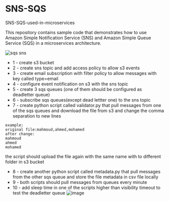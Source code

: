 # SNS-SQS
SNS-SQS-used-in-microservices

This repository contains sample code that demonstrates how to use Amazon Simple Notification Service (SNS) and Amazon Simple Queue Service (SQS) in a microservices architecture.

![sqs sns](https://user-images.githubusercontent.com/28235504/212331414-5c6615ab-2366-415a-8b8e-8567118160ab.jpg)

- 1 - create s3 bucket
- 2 - create sns topic and add access policy to allow s3 events
- 3 - create email subscription with filter policy to allow messages with key called type=email
- 4 - configure event notification on s3 with the sns topic
- 5 - create 3 sqs queues (one of them should be configured as deadletter queue)
- 6 - subscribe sqs queues(except dead lettter one) to the sns topic
- 7 - create python script called validator.py that pull messages from one of the sqs queues and download the file from s3 and change the comma separation to new lines<br>
```
example:
original file:mahmoud,ahmed,mohamed
after change:
mahmoud
ahmed
mohamed
```

the script should upload the file again with the same name with  to different folder in s3 bucket
- 8 - create another python script called metadata.py that pull messages from the other sqs queue and store the file metadata in csv file locally
- 9 - both scripts should pull messages from queues every minute
- 10 - add sleep time in one of the scripts higher than visibility timeout to test the deadletter queue
![image](https://user-images.githubusercontent.com/28235504/212503723-cdc13f8c-4ffa-429c-8669-a0f54a9f8ccf.png)
